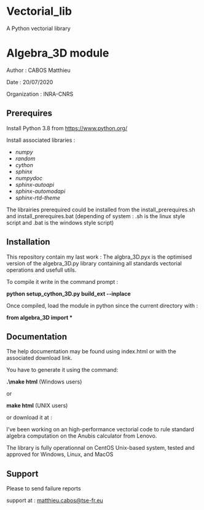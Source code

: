# Vectorial_lib
A Python vectorial library

# Algebra_3D module

Author : CABOS Matthieu

Date : 20/07/2020

Organization : INRA-CNRS

Prerequires
-----------
Install Python 3.8 from https://www.python.org/

Install associated libraries :
 * *numpy*
 * *random*
 * *cython*
 * *sphinx*
 * *numpydoc*
 * *sphinx-autoapi*
 * *sphinx-automodapi*
 * *sphinx-rtd-theme*
 
 The librairies prerequired could be installed from the install_prerequires.sh and install_prerequires.bat 
 (depending of system : .sh is the linux style script and .bat is the windows style script)
 
 Installation
 ------------
 
 This repository contain my last work :
 The algbra_3D.pyx is the optimised version of the algebra_3D.py library containing all standards
 vectorial operations and usefull utils.
 
 To compile it write in the command prompt :
 
 **python setup_cython_3D.py build_ext --inplace**
 
 Once compiled, load the module in python since the current directory with :
 
 **from algebra_3D import \***
 
 Documentation
 -------------
 
 The help documentation may be found using index.html or with the associated download link.
 
 You have to generate it using the command:
 
 **.\make html**     (Windows users)

or

**make html**         (UNIX users)

or download it at : 

I've been working on an high-performance vectorial code to rule standard algebra computation
on the Anubis calculator from Lenovo.

The library is fully operationnal on CentOS Unix-based system, tested and approved for Windows, Linux, and MacOS

Support
-------

Please to send failure reports

support at : matthieu.cabos@tse-fr.eu
